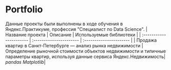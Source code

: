 # Portfolio
Данные проекты были выполнены в ходе обучения в Яндекс.Практикуме, профессия "Специалист по Data Science".
| Название проекта | Описание | Используемые библиотеки | 
| :---------------------- | :---------------------- | :---------------------- |
| Продажа квартир в Санкт-Петербурге — анализ рынка недвижимости | Определение рыночной стоимости объектов недвижимости и типичные параметры квартир, используя данные сервиса Яндекс.Недвижимость| *pandas* *Matplotlib*|
